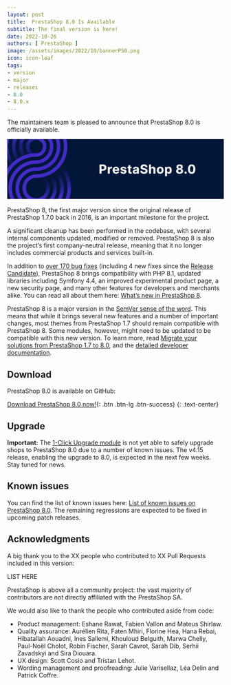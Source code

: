```yaml
---
layout: post
title:  PrestaShop 8.0 Is Available
subtitle: The final version is here!
date: 2022-10-26
authors: [ PrestaShop ]
image: /assets/images/2022/10/bannerPS8.png
icon: icon-leaf
tags:
- version
- major
- releases
- 8.0
- 8.0.x
---
```


The maintainers team is pleased to announce that PrestaShop 8.0 is officially available.

![PrestaShop 8.0 is available!](/assets/images/2022/10/bannerPS8.png)

PrestaShop 8, the first major version since the original release of PrestaShop 1.7.0 back in 2016, is an important milestone for the project.

A significant cleanup has been performed in the codebase, with several internal components updated, modified or removed. PrestaShop 8 is also the project’s first company-neutral release, meaning that it no longer includes commercial products and services built-in.

In addition to [over 170 bug fixes](https://github.com/PrestaShop/PrestaShop/issues?page=1&q=is%3Aissue+is%3Aclosed+milestone%3A8.0.0+label%3ABug+-label%3A8.0.x+-label%3APrerelease+-label%3A%22CI%2FCD%22) (including 4 new fixes since the [Release Candidate](https://build.prestashop-project.org/news/prestashop-8-0-rc1-release/)), PrestaShop 8 brings compatibility with PHP 8.1, updated libraries including Symfony 4.4, an improved experimental product page, a new security page, and many other features for developers and merchants alike. You can read all about them here: [What’s new in PrestaShop 8](https://www.prestashop-project.org/releases/prestashop80).

PrestaShop 8 is a major version in the [SemVer sense of the word](https://semver.org/#summary). This means that while it brings several new features and a number of important changes, most themes from PrestaShop 1.7 should remain compatible with PrestaShop 8. Some modules, however, might need to be updated to be compatible with this new version. To learn more, read [Migrate your solutions from PrestaShop 1.7 to 8.0](https://build.prestashop-project.org/news/migrate-your-solutions-from-17-to-80/), and the [detailed developer documentation](https://build.prestashop-project.org/news/migrate-your-solutions-from-17-to-80/).

## Download

PrestaShop 8.0 is available on GitHub:

[Download PrestaShop 8.0 now!](https://github.com/PrestaShop/PrestaShop/releases/tag/8.0.0){: .btn .btn-lg .btn-success}
{: .text-center}

## Upgrade

**Important:** The [1-Click Upgrade module](https://github.com/PrestaShop/autoupgrade) is not yet able to safely upgrade shops to PrestaShop 8.0 due to a number of known issues. The v4.15 release, enabling the upgrade to 8.0, is expected in the next few weeks. Stay tuned for news.

## Known issues

You can find the list of known issues here: [List of known issues on PrestaShop 8.0](https://github.com/PrestaShop/PrestaShop/issues?q=is%3Aissue+is%3Aopen+label%3A8.0.x+label%3AVerified+label%3ARegression). The remaining regressions are expected to be fixed in upcoming patch releases.

## Acknowledgments

A big thank you to the XX people who contributed to XX Pull Requests included in this version:

LIST HERE

PrestaShop is above all a community project: the vast majority of contributors are not directly affiliated with the PrestaShop SA.

We would also like to thank the people who contributed aside from code:

- Product management: Eshane Rawat, Fabien Vallon and Mateus Shirlaw.
- Quality assurance: Aurélien Rita, Faten Mhiri, Florine Hea, Hana Rebai, Hibatallah Aouadni, Ines Sallemi, Khouloud Belguith, Marwa Chelly, Paul-Noël Cholot, Robin Fischer, Sarah Cavrot, Sarah Dib, Serhii Zavadskyi and Sira Diouara.
- UX design: Scott Cosio and Tristan Lehot.
- Wording management and proofreading: Julie Varisellaz, Léa Delin and Patrick Coffre.
